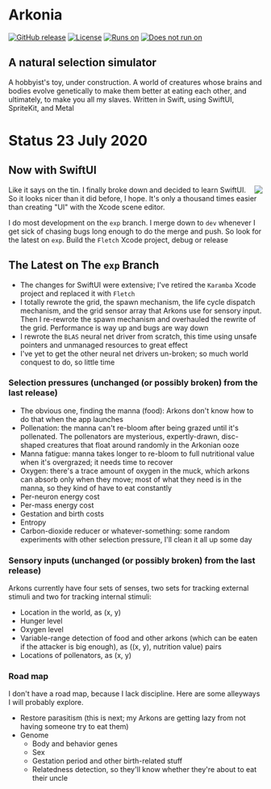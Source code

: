 # Arkonia

[![GitHub release](https://img.shields.io/github/release-pre/SaganRitual/Arkonia.svg?style=plastic)](https://github.com/SaganRitual/Arkonia/tree/v5.0)
[![License](https://img.shields.io/github/license/SaganRitual/Arkonia.svg?style=plastic)](https://github.com/SaganRitual/Arkonia/blob/dev/LICENSE)
[![Runs on](https://img.shields.io/badge/Platform-macOS%20only-blue.svg?style=plastic)](https://www.apple.com/macos/)
[![Does not run on](https://img.shields.io/badge/Platform-not%20iOS-red.svg?style=plastic)](https://www.urbandictionary.com/define.php?term=SOL)

## A natural selection simulator

A hobbyist's toy, under construction. A world of creatures whose brains and bodies evolve
genetically to make them better at eating each other, and ultimately, to make you all my slaves.
Written in Swift, using SwiftUI, SpriteKit, and Metal

# Status 23 July 2020

## Now with SwiftUI

<img align="right" src="https://github.com/SaganRitual/Arkonia/blob/exp/MovieforREADME.gif">

Like it says on the tin. I finally broke down and decided to learn SwiftUI. So it looks nicer
than it did before, I hope. It's only a thousand times easier than creating "UI" with the
Xcode scene editor.

I do most development on the `exp`
branch. I merge down to `dev` whenever I get sick of chasing bugs long enough to do the merge
and push. So look for the latest on `exp`. Build the `Fletch` Xcode project, debug or release

## The Latest on The `exp` Branch

* The changes for SwiftUI were extensive; I've retired the `Karamba` Xcode project and replaced
it with `Fletch`
* I totally rewrote the grid, the spawn mechanism, the life cycle dispatch mechanism, and the
grid sensor array that Arkons use for sensory input. Then I
re-rewrote the spawn mechanism and overhauled the rewrite of the grid. Performance is way up
and bugs are way down
* I rewrote the `BLAS` neural net driver from scratch, this time using unsafe pointers and
unmanaged resources to great effect
* I've yet to get the other neural net drivers un-broken; so much world conquest to do, so
little time

### Selection pressures (unchanged (or possibly broken) from the last release)

* The obvious one, finding the manna (food): Arkons don't know how to do that when the app launches
* Pollenation: the manna can't re-bloom after being grazed until it's pollenated. The pollenators
are mysterious, expertly-drawn, disc-shaped creatures that float around randomly in the Arkonian ooze
* Manna fatigue: manna takes longer to re-bloom to full nutritional value when it's overgrazed; it
needs time to recover
* Oxygen: there's a trace amount of oxygen in the muck, which arkons can absorb only when they move;
most of what they need is in the manna, so they kind of have to eat constantly
* Per-neuron energy cost
* Per-mass energy cost
* Gestation and birth costs
* Entropy
* Carbon-dioxide reducer or whatever-something: some random experiments with other selection pressure,
I'll clean it all up some day

### Sensory inputs (unchanged (or possibly broken) from the last release)

Arkons currently have four sets of senses, two sets for tracking external stimuli and two
for tracking internal stimuli:

* Location in the world, as (x, y)
* Hunger level
* Oxygen level
* Variable-range detection of food and other arkons (which can be eaten if the attacker is big
enough), as ((x, y), nutrition value) pairs
* Locations of pollenators, as (x, y)

### Road map

I don't have a road map, because I lack discipline. Here are some alleyways I will probably explore.

* Restore parasitism (this is next; my Arkons are getting lazy from not having someone try to eat them)
* Genome
  * Body and behavior genes
  * Sex
  * Gestation period and other birth-related stuff
  * Relatedness detection, so they'll know whether they're about to eat their uncle
